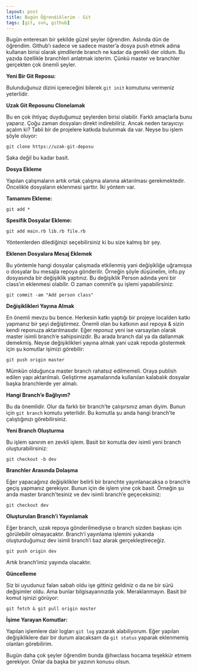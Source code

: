 ```yaml
---
layout: post
title: Bugün Öğrendiklerim - Git
tags: [git, svn, github]
---
```


Bugün enteresan bir şekilde güzel şeyler öğrendim. Aslında dün de öğrendim. Github’ı sadece ve sadece master’a dosya push etmek adına kullanan birisi olarak şimdilerde branch ne kadar da gerekli der oldum. Bu yazıda özellikle branchleri anlatmak isterim. Çünkü master ve branchler gerçekten çok önemli şeyler.
<!--more-->

**Yeni Bir Git Reposu:**

Bulunduğunuz dizini içereceğini bilerek `git init` komutunu vermeniz yeterlidir.

**Uzak Git Reposunu Clonelamak**

Bu en çok ihtiyaç duyduğumuz şeylerden birisi olabilir. Farklı amaçlarla bunu yaparız. Çoğu zaman dosyaları direkt indirebiliriz. Ancak neden tarayıcıyı açalım ki? Tabii bir de projelere katkıda bulunmak da var. Neyse bu işlem şöyle oluyor:

`git clone https://uzak-git-deposu`

Şaka değil bu kadar basit.

**Dosya Ekleme**

Yapılan çalışmaların artık ortak çalışma alanına aktarılması gerekmektedir. Öncelikle dosyaların eklenmesi şarttır. İki yöntem var.

**Tamamını Ekleme:**

`git add *`

**Spesifik Dosyalar Ekleme:**

`git add main.rb lib.rb file.rb`

Yöntemlerden dilediğinizi seçebilirsiniz ki bu size kalmış bir şey.

**Eklenen Dosyalara Mesaj Eklemek**

Bu yöntemle hangi dosyalar çalışmada etkilenmiş yani değişikliğe uğramışsa o dosyalar bu mesajla repoya gönderilir. Örneğin şöyle düşünelim, info.py dosyasında bir değişiklik yaptınız. Bu değişiklik Person adında yeni bir class’ın eklenmesi olabilir. O zaman commit’e şu işlemi yapabilirsiniz:

`git commit -am "Add person class"`

**Değişiklikleri Yayına Almak**

En önemli mevzu bu bence. Herkesin katkı yaptığı bir projeye localden katkı yapmanız bir şeyi değiştirmez. Önemli olan bu katkının asıl repoya & sizin kendi reponuza aktarılmasıdır. Eğer reponuz yeni ise varsayılan olarak master isimli branch’e sahipsinizdir. Bu arada branch dal ya da dallanmak demekmiş. Neyse değişiklikleri yayına almak yani uzak repoda göstermek için şu komutlar işimizi görebilir:

`git push origin master`

Mümkün olduğunca master branch rahatsız edilmemeli. Oraya publish edilen yapı aktarılmalı. Geliştirme aşamalarında kullanılan kalabalık dosyalar başka branchlerde yer almalı.

**Hangi Branch’e Bağlıyım?**

Bu da önemlidir. Olur da farklı bir branch’te çalışırsınız aman diyim. Bunun için `git branch` komutu yeterlidir. Bu komutla şu anda hangi branch’te çalıştığınızı görebilirsiniz.

**Yeni Branch Oluşturma**

Bu işlem sanırım en zevkli işlem. Basit bir komutla dev isimli yeni branch oluşturabilirsiniz:

`git checkout -b dev`

**Branchler Arasında Dolaşma**

Eğer yapacağınız değişiklikler belirli bir branchte yayınlanacaksa o branch’e geçiş yapmanız gerekiyor. Bunun için de işlem yine çok basit. Örneğin şu anda master branch’tesiniz ve dev isimli branch’e geçeceksiniz:

`git checkout dev`

**Oluşturulan Branch’i Yayınlamak**

Eğer branch, uzak repoya gönderilmediyse o branch sizden başkası için görülebilir olmayacaktır. Branch’i yayınlama işlemini yukarıda oluşturduğumuz dev isimli branch’i baz alarak gerçekleştireceğiz.

`git push origin dev`

Artık branch’imiz yayında olacaktır.

**Güncelleme**

Siz bi uyudunuz falan sabah oldu işe gittiniz geldiniz o da ne bir sürü değişimler oldu. Ama bunlar bilgisayarınızda yok. Meraklanmayın. Basit bir komut işinizi görüyor:

`git fetch & git pull origin master`

**İşime Yarayan Komutlar:**

Yapılan işlemlere dair logları `git log` yazarak alabiliyorum. Eğer yapılan değişikliklere dair bir durum alacaksam da `git status` yaparak eklenmemiş olanları görebilirim.

Bugün daha çok şeyler öğrendim bunda @hwclass hocama teşekkür etmem gerekiyor. Onlar da başka bir yazının konusu olsun.
